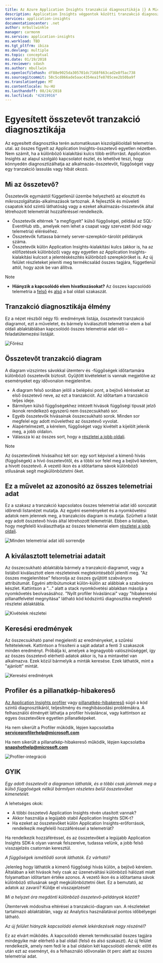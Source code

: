 ```yaml
---
title: Az Azure Application Insights tranzakció diagnosztikája |} A Microsoft Docs
description: Application Insights végpontok közötti tranzakció diagnosztikája
services: application-insights
documentationcenter: .net
author: mrbullwinkle
manager: carmonm
ms.service: application-insights
ms.workload: TBD
ms.tgt_pltfrm: ibiza
ms.devlang: multiple
ms.topic: conceptual
ms.date: 01/19/2018
ms.reviewer: sdash
ms.author: mbullwin
ms.openlocfilehash: df88e9025da305701dc7168f663cad2e8f5ac738
ms.sourcegitcommit: 58c5cd866ade5aac4354ea1fe8705cee2b50ba9f
ms.translationtype: MT
ms.contentlocale: hu-HU
ms.lasthandoff: 08/24/2018
ms.locfileid: "42819916"
---
```

# <a name="unified-cross-component-transaction-diagnostics"></a>Egyesített összetevőt tranzakció diagnosztikája

Az egyesített diagnosztika terén automatikusan kiszolgálóoldali telemetria utal. az összes figyelt az Application Insights-összetevő egyetlen nézetben. Nem számít, ha a különböző kialakítási kulcs több erőforrást. Application Insights az alapul szolgáló kapcsolatot észlel, és lehetővé teszi, hogy könnyedén diagnosztizálhatja az alkalmazás-összetevőt, függőséget vagy egy tranzakció lassulás vagy hibát okozó.

## <a name="what-is-a-component"></a>Mi az összetevő?

Összetevők egymástól függetlenül üzembe helyezhető az elosztott és mikroszolgáltatás-alkalmazások tartoznak. A fejlesztők és műveleti csapatok kód szintű láthatóság vagy a ezeket alkalmazás-összetevők által létrehozott telemetriát hozzáféréssel rendelkezik.

* Összetevők eltérnek "a megfigyelt" külső függőségei, például az SQL-EventHub stb., amelyek nem lehet a csapat vagy szervezet (kód vagy telemetria) eléréséhez.
* Összetevők futtassa bármely server-szerepkör-tárolót példányok száma.
* Összetevők külön Application Insights-kialakítási kulcs (akkor is, ha az előfizetések különböző) vagy egy egyetlen az Application Insights-kialakítási kulcsot a jelentéskészítés különböző szerepköröket is. Az új felület részleteket jeleníti meg termékcsalád összes tagjára, függetlenül attól, hogy azok be van állítva.

> [!NOTE]
> * **Hiányzik a kapcsolódó elem hivatkozásokat?** Az összes kapcsolódó telemetria a [felső](#cross-component-transaction-chart) és [alsó](#all-telemetry-with-this-Operation-Id) a bal oldali szakaszát. 

## <a name="transaction-diagnostics-experience"></a>Tranzakció diagnosztikája élmény
Ez a nézet részből négy fő: eredmények listája, összetevőt tranzakció diagramot, ezt a műveletet, és bármely kiválasztott telemetriai elem a bal oldali ablaktáblában kapcsolódó összes telemetriai adat idő – feladatütemezési listáját.

![Főrész](media/app-insights-e2eTxn-diagnostics/4partsCrossComponent.png)

## <a name="cross-component-transaction-chart"></a>Összetevőt tranzakció diagram

A diagram vízszintes sávokkal ütemterv és -függőségek időtartamára különböző összetevők biztosít. Gyűjtött kivételeket is vannak megjelölve az eseményeket egy idővonalon megjelenítve.

* A diagram felső sorában jelöli a belépési pont, a bejövő kéréseket az első összetevő neve, az ezt a tranzakciót. Az időtartam a tranzakció teljes ideje.
* Bármilyen külső függőségekhez intézett hívások függőségi típusát jelző ikonok rendelkező egyszerű nem összecsukható sor.
* Egyéb összetevők hívásainak összecsukható sorok. Minden sor megfelel egy adott művelethez az összetevő vyvolat.
* Alapértelmezett, a kérelem, függőséget vagy kivételt a kijelölt jelenik meg, a jobb oldalon.
* Válassza ki az összes sort, hogy a [részletei a jobb oldali](#details-of-the-selected-telemetry). 

> [!NOTE]
Az összetevőinek hívásaihoz két sor: egy sort képvisel a kimenő hívás (függőségek) a hívó összetevőtől, és a többi sor felel meg a bejövő kérelem, a hívott összetevő. A vezető ikon és a időtartama sávok különböző stílusának segít megkülönböztetni őket.

## <a name="all-telemetry-with-this-operation-id"></a>Ez a művelet az azonosító az összes telemetriai adat

Ez a szakasz a tranzakció kapcsolatos összes telemetriai adat idő sorozatát időrendi listanézet mutatja. Az egyéni eseményeket és a nyomkövetési adatok nem jelennek meg, a tranzakciós diagram is mutatja. Szűrheti a listát egy adott összetevő hívás által létrehozott telemetriát. Ebben a listában, hogy megfelelő kiválaszthatja az összes telemetriai elem [részletei a jobb oldali](#details-of-the-selected-telemetry).

![Minden telemetriai adat idő sorrendje](media/app-insights-e2eTxn-diagnostics/allTelemetryDrawerOpened.png)

## <a name="details-of-the-selected-telemetry"></a>A kiválasztott telemetriai adatait

Az összecsukható ablaktábla bármely a tranzakció diagramot, vagy a listából kiválasztott elem részleteinek megtekintéséből jeleníti meg. "Az összes megjelenítése" felsorolja az összes gyűjtött szabványos attribútumát. Egyéni attribútumokat külön-külön az alábbiak a szabványos készlet. Kattintson a "..." alatt a stack nyomkövetési ablakban másolja a nyomkövetés beolvasásához. "Nyílt profiler hívásláncai" vagy "hibakeresési pillanatfelvétel megnyitása" látható kód kódszintű diagnosztika megfelelő részletei ablaktábla.

![Kivételek részletei](media/app-insights-e2eTxn-diagnostics/exceptiondetail.png)

## <a name="search-results"></a>Keresési eredmények

Az összecsukható panel megjeleníti az eredményeket, a szűrési feltételeknek. Kattintson a frissíteni a saját adatait a fenti 3 szakaszok minden eredményt. Próbálja ki, amelyek a legnagyobb valószínűséggel, így az összes összetevő elérhető adatok akkor is, ha a mintavétel van alkalmazva. Ezek közül bármelyik a minták keresése. Ezek láthatók, mint a "ajánlott" mintát.

![Keresési eredmények](media/app-insights-e2eTxn-diagnostics/searchResults.png)

## <a name="profiler-and-snapshot-debugger"></a>Profiler és a pillanatkép-hibakereső

[Az Application Insights profiler](app-insights-profiler.md) vagy [pillanatkép-hibakereső](app-insights-snapshot-debugger.md) súgó a kód szintű diagnosztikáról, teljesítmény és meghibásodási problémákra. A felhasználói élményét láthatja a profiler hívásláncai, vagy kattintson az egyes összetevőkre egyetlen pillanatképeket.

Ha nem sikerült a Profiler működik, lépjen kapcsolatba **serviceprofilerhelp@microsoft.com**

Ha nem sikerült a pillanatkép-hibakereső működik, lépjen kapcsolatba **snapshothelp@microsoft.com**

![Profiler-integráció](media/app-insights-e2eTxn-diagnostics/profilerTraces.png)

## <a name="faq"></a>GYIK

*Egy adott összetevőt a diagramon láthatók, és a többi csak jelennek meg a külső függőségek nélkül bármilyen részletes belül összetevőket kimenetelét.*

A lehetséges okok:

* A többi összetevő Application Insights révén utasított vannak?
* Akkor használja a legújabb stabil Application Insights SDK-t?
* Ha ezeket az összetevőket külön Application Insights-erőforrások, rendelkezik megfelelő hozzáféréssel a telemetriát?

Ha rendelkezik hozzáféréssel, és az összetevőket a legújabb Application Insights SDK-k olyan vannak felszerelve, tudassa velünk, a jobb felső visszajelzés csatornán keresztül.

*A függőségek ismétlődő sorok láthatók. Ez várható?*

Jelenleg hogy láthatók a kimenő függőségi hívás külön, a bejövő kérelem. Általában a két hívások hely csak az üzenetváltási különböző hálózati miatt folyamatban időtartam értéke azonos. A vezető ikon és a időtartama sávok különböző stílusának segít megkülönböztetni őket. Ez a bemutató, az adatok az zavaró? Küldje el visszajelzését!

*Mi a helyzet óra megdönti különböző összetevő-példányok között?*

Ütemtervek módosítva eltérései a tranzakció-diagram van. A részleteket tartalmazó ablaktáblán, vagy az Analytics használatával pontos időbélyegei látható.

*Az új felület hiányzik kapcsolódó elemek lekérdezések nagy részénél?*

Ez az elvárt működés. A kapcsolódó elemek termékcsalád összes tagjára mindegyike már elérhető a bal oldali (felső és alsó szakaszt). Az új felület rendelkezik, amely nem fedi le a bal oldalon két kapcsolódó elemek: előtt és után ezt az eseményt, és a felhasználó idővonalán öt perc alatt az összes telemetriai adat.
